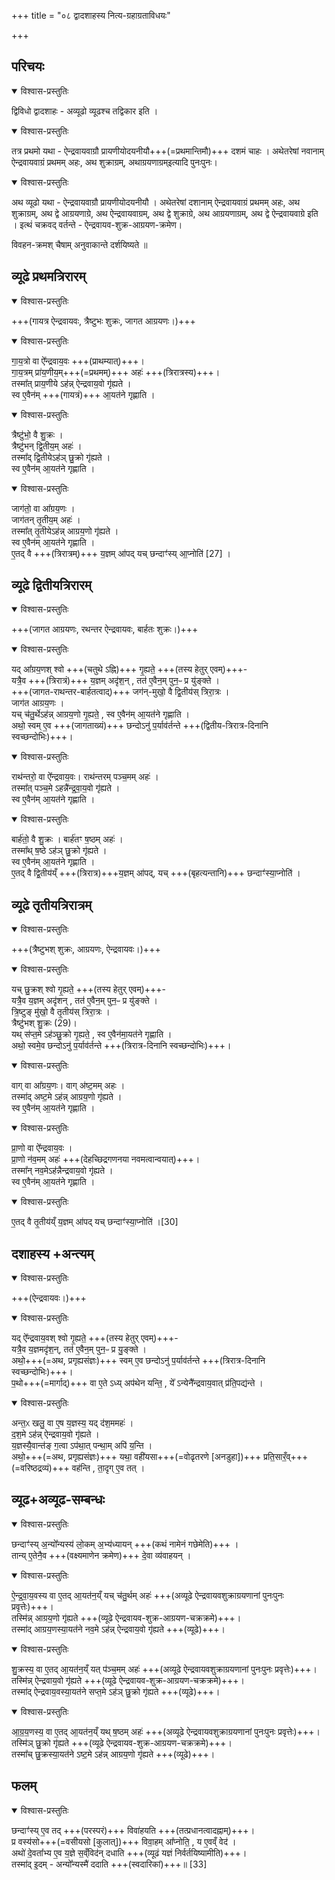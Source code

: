+++
title = "०८ द्वादशाहस्य नित्य-ग्रहाग्रताविधयः"

+++
## परिचयः

<details open><summary>विश्वास-प्रस्तुतिः</summary>

द्विविधो द्वादशाहः - अव्यूढो व्यूढश्च तद्विकार इति ।  
</details>

<details open><summary>विश्वास-प्रस्तुतिः</summary>

तत्र प्रथमो यथा - ऐन्द्रवायवाग्रौ प्रायणीयोदयनीयौ+++(=प्रथमान्तिमौ)+++ दशमं चाहः ।  अथेतरेषां नवानाम् ऐन्द्रवायवाग्रं प्रथमम् अहः, अथ शुक्राग्रम्, अथाग्रयणाग्रम्इत्यादि पुनःपुनः।  
</details>



<details open><summary>विश्वास-प्रस्तुतिः</summary>

अथ व्यूढो यथा - ऐन्द्रवायवाग्रौ प्रायणीयोदयनीयौ । अथेतरेषां दशानाम् ऐन्द्रवायवाग्रं प्रथमम् अहः, अथ शुक्राग्रम्, अथ द्वे आग्रयणाग्रे, अथ ऐन्द्रवायवाग्रम्, अथ द्वे शुक्राग्रे, अथ आग्रयणाग्रम्, अथ द्वे ऐन्द्रवायवाग्रे इति । इत्थं चक्रवद् वर्तन्ते - ऐन्द्रवायव-शुक्र-आग्रयण-क्रमेण।


विवहन-क्रमश् चैषाम् अनुवाकान्ते दर्शयिष्यते ॥
</details>


## व्यूढे प्रथमत्रिरारम्

<details open><summary>विश्वास-प्रस्तुतिः</summary>

+++(गायत्र ऐन्द्रवायवः, त्रैष्टुभः शुक्रः, जागत आग्रयणः।)+++
</details>

<details open><summary>विश्वास-प्रस्तुतिः</summary>

गा॒य॒त्रो वा ऐ᳚न्द्रवाय॒वः +++(प्राथम्यात्)+++।  
गा॒य॒त्रम् प्रा॑य॒णीय॒म्+++(=प्रथमम्)+++ अहः॑ +++(त्रिरात्रस्य)+++।  
तस्मा᳚त् प्राय॒णीये ऽह॑न्न् ऐन्द्रवाय॒वो गृ॑ह्यते ।  
स्व ए॒वैन॑म् +++(गायत्रं)+++ आ॒यत॑ने गृह्णाति ।  
</details>



<details open><summary>विश्वास-प्रस्तुतिः</summary>

त्रैष्टु॑भो॒ वै शु॒क्रः ।  
त्रैष्टु॑भन् द्वि॒तीय॒म् अहः॑ ।  
तस्मा᳚द् द्वि॒तीयेऽह॑ञ् छु॒क्रो गृ॑ह्यते ।  
स्व ए॒वैन॑म् आ॒यत॑ने गृह्णाति ।  
</details>

<details open><summary>विश्वास-प्रस्तुतिः</summary>

जाग॑तो॒ वा आ᳚ग्रय॒णः ।  
जाग॑तन् तृ॒तीय॒म् अहः॑ ।  
तस्मा᳚त् तृ॒तीयेऽह॑न्न् आग्रय॒णो गृ॑ह्यते ।  
स्व ए॒वैन॑म् आ॒यत॑ने गृह्णाति ।  
ए॒तद् वै +++(त्रिरात्रम्)+++ य॒ज्ञम् आ॑पद् यच् छन्दाꣳ॑स्य् आ॒प्नोति॑ [27] ।  
</details>



## व्यूढे द्वितीयत्रिरारम्

<details open><summary>विश्वास-प्रस्तुतिः</summary>

+++(जागत आग्रयणः, रथन्तर ऐन्द्रवायवः, बार्हतः शुक्रः।)+++
</details>

<details open><summary>विश्वास-प्रस्तुतिः</summary>

यद् आ᳚ग्रय॒णश् श्वो +++(चतुथे ऽह्नि)+++ गृ॒ह्यते॒ +++(तस्य हेतुर् एवम्)+++-  
यत्रै॒व +++(त्रिरात्रं)+++ य॒ज्ञम् अदृ॑श॒न् , तत॑ ए॒वैन॒म् पुन॒ᳶ प्र यु॑ङ्क्ते ।  
+++(जागत-राथन्तर-बार्हतत्वाद्)+++ जग॑न्-मुखो॒ वै द्वि॒तीय॑स् त्रिरा॒त्रः ।  
जाग॑त आग्रय॒णः ।  
यच् च॑तु॒र्थेऽह॑न्न् आग्रय॒णो गृ॒ह्यते॒ , स्व ए॒वैन॑म् आ॒यत॑ने गृह्णाति ।  
अथो॒ स्वम् ए॒व +++(जागताख्यं)+++ छन्दोऽनु॑ प॒र्याव॑र्तन्ते +++(द्वितीय-त्रिरात्र-दिनानि स्वच्छन्दोभिः)+++।  
</details>



<details open><summary>विश्वास-प्रस्तुतिः</summary>

राथ॑न्तरो॒ वा ऐ᳚न्द्रवाय॒वः। राथ॑न्तरम् पञ्च॒मम् अहः॑ ।  
तस्मा᳚त् पञ्च॒मे ऽहन्नै॑न्द्र॒वा॒य॒वो गृ॑ह्यते ।  
स्व ए॒वैन॑म् आ॒यत॑ने गृह्णाति ।  
</details>

<details open><summary>विश्वास-प्रस्तुतिः</summary>

बार्ह॑तो॒ वै शु॒क्रः । बार्ह॑तꣳ ष॒ष्ठम् अहः॑ ।  
तस्मा᳚थ् ष॒ष्ठे ऽह॑ञ् छु॒क्रो गृ॑ह्यते ।  
स्व ए॒वैन॑म् आ॒यत॑ने गृह्णाति ।  
ए॒तद् वै द्वि॒तीय॑य्ँ +++(त्रिरात्र)+++य॒ज्ञम् आ॑पद्, यच् +++(बृहत्यन्तानि)+++ छन्दाꣳ॑स्या॒प्नोति॑ ।  
</details>



## व्यूढे तृतीयत्रिरात्रम्

<details open><summary>विश्वास-प्रस्तुतिः</summary>

+++(त्रैष्टुभश् शुक्रः, आग्रयणः, ऐन्द्रवायवः।)+++
</details>

<details open><summary>विश्वास-प्रस्तुतिः</summary>

यच् छु॒क्रश् श्वो गृ॒ह्यते॒ +++(तस्य हेतुर् एवम्)+++-  
यत्रै॒व य॒ज्ञम् अदृ॑शन् , तत॑ ए॒वैन॒म् पुन॒ᳶ प्र यु॑ङ्क्ते ।  
त्रि॒ष्टुङ् मु॑खो॒ वै तृ॒तीय॑स् त्रिरा॒त्रः ।  
त्रैष्टु॑भश् शु॒क्रः (29)।  
यथ् स॑प्त॒मे ऽह॑ञ्छु॒क्रो गृ॒ह्यते॒ ,
स्व ए॒वैन॑मा॒यत॑ने गृह्णाति ।  
अथो॒ स्वमे॒व छन्दोऽनु॑ प॒र्याव॑र्तन्ते +++(त्रिरात्र-दिनानि स्वच्छन्दोभिः)+++।  
</details>



<details open><summary>विश्वास-प्रस्तुतिः</summary>

वाग् वा आ᳚ग्रय॒णः। वाग् अ॑ष्ट॒मम् अहः ।  
तस्मा॑द् अष्ट॒मे ऽह॑न्न् आग्रय॒णो गृ॑ह्यते ।  
स्व ए॒वैन॑म् आ॒यत॑ने गृह्णाति ।  
</details>

<details open><summary>विश्वास-प्रस्तुतिः</summary>

प्रा॒णो वा ऐ᳚न्द्रवाय॒वः ।  
प्रा॒णो न॑व॒मम् अहः॑ +++(देहच्छिद्रगणनया नवमत्वान्वयात्)+++।  
तस्मा᳚न् नव॒मेऽह॑न्नैन्द्रवाय॒वो गृ॑ह्यते ।  
स्व ए॒वैन॑म् आ॒यत॑ने गृह्णाति ।  
</details>



<details open><summary>विश्वास-प्रस्तुतिः</summary>

ए॒तद् वै तृ॒तीय॑य्ँ य॒ज्ञम् आ॑पद् यच् छन्दाꣳ॑स्या॒प्नोति॑ ।[30]  
</details>



## दशाहस्य +अन्त्यम्

<details open><summary>विश्वास-प्रस्तुतिः</summary>

+++(ऐन्द्रवायवः।)+++
</details>

<details open><summary>विश्वास-प्रस्तुतिः</summary>

यद् ऐ᳚न्द्रवाय॒वश् श्वो गृ॒ह्यते॒ +++(तस्य हेतुर् एवम्)+++-  
यत्रै॒व य॒ज्ञमदृ॑श॒न्, तत॑ ए॒वैन॒म् पुन॒ᳶ प्र यु॒ङ्क्ते ।  
अथो॒+++(=अथ, प्रगृह्यसंज्ञः)+++ स्वम् ए॒व छन्दोऽनु॑ प॒र्याव॑र्तन्ते  +++(त्रिरात्र-दिनानि स्वच्छन्दोभिः)+++।  
प॒थो+++(=मार्गाद्)+++ वा ए॒ते ऽध्य् अप॑थेन यन्ति॒ , ये᳚ ऽन्येनै᳚न्द्रवाय॒वात् प्र॑ति॒पद्य॑न्ते ।  
</details>



<details open><summary>विश्वास-प्रस्तुतिः</summary>

अन्त॒ᳵ खलु॒ वा ए॒ष य॒ज्ञस्य॒ यद् द॑श॒ममहः॑  ।  
द॒श॒मे ऽह॑न्न् ऐन्द्रवाय॒वो गृ॑ह्यते ।  
य॒ज्ञस्यै॒वान्त॑ङ् ग॒त्वा ऽप॑था॒त् पन्था॒म् अपि॑ य॒न्ति ।  
अथो॒+++(=अथ, प्रगृह्यसंज्ञः)+++  यथा॒ वही॑यसा+++(=वोढृतरणे [अनडुहा])+++ प्रति॒सारँ॒व्+++(=वरिष्ठद्रव्यं)+++ वह॑न्ति ,
ता॒दृग् ए॒व तत् ।  
</details>



## व्यूढ+अव्यूढ-सम्बन्धः

<details open><summary>विश्वास-प्रस्तुतिः</summary>

छन्दाꣳ॑स्य् अ॒न्यो᳚न्यस्य॑ लो॒कम् अ॒भ्य॑ध्यायन् +++(कथं नामेनं गछेमेति)+++ ।  
तान्य् ए॒तेनै॒व +++(वक्ष्यमाणेन क्रमेण)+++ दे॒वा व्य॑वाहयन् ।  
</details>

<details open><summary>विश्वास-प्रस्तुतिः</summary>

ऐ॒न्द्र॒वा॒य॒वस्य वा ए॒तद् आ॒यत॑न॒य्ँ यच् च॑तु॒र्थम् अहः॑ +++(अव्यूढे ऐन्द्रवायवशुक्राग्रयणानां पुनःपुनः प्रवृत्तेः)+++।  
तस्मि॑न्न् आग्रय॒णो गृ॑ह्यते +++(व्यूढे ऐन्द्रवायव-शुक्र-आग्रयण-चक्रक्रमे)+++।  
तस्मा॑द् आग्रय॒णस्या॒यत॑ने नव॒मे ऽह॑न्न् ऐन्द्रवाय॒वो गृ॑ह्यते +++(व्यूढे)+++।  
</details>



<details open><summary>विश्वास-प्रस्तुतिः</summary>

शु॒क्रस्य॒ वा ए॒तद् आ॒यत॑न॒य्ँ यत् प॑ञ्च॒मम् अहः॑  +++(अव्यूढे ऐन्द्रवायवशुक्राग्रयणानां पुनःपुनः प्रवृत्तेः)+++।  
तस्मि॑न्न् ऐन्द्रवाय॒वो गृ॑ह्यते +++(व्यूढे ऐन्द्रवायव-शुक्र-आग्रयण-चक्रक्रमे)+++।  
तस्मा॑द् ऐन्द्रवाय॒वस्या॒यत॑ने सप्त॒मे ऽह॑ञ् छु॒क्रो गृ॑ह्यते +++(व्यूढे)+++।  
</details>

<details open><summary>विश्वास-प्रस्तुतिः</summary>

आ॒ग्र॒य॒णस्य॒ वा ए॒तद् आ॒यत॑न॒य्ँ यथ् ष॒ष्ठम् अहः॑  +++(अव्यूढे ऐन्द्रवायवशुक्राग्रयणानां पुनःपुनः प्रवृत्तेः)+++।  
तस्मि॑ञ् छु॒क्रो गृ॑ह्यते  +++(व्यूढे ऐन्द्रवायव-शुक्र-आग्रयण-चक्रक्रमे)+++।  
तस्मा᳚च् छु॒क्रस्या॒यत॑ने ऽष्ट॒मे ऽह॑न्न् आग्रय॒णो गृ॑ह्यते +++(व्यूढे)+++।  
</details>



## फलम्

<details open><summary>विश्वास-प्रस्तुतिः</summary>

छन्दाꣳ॑स्य् ए॒व तद् +++(परस्परं)+++ विवा॑हयति +++(तत्प्रधानत्वादह्नाम्)+++।  
प्र वस्य॑सो+++(=वसीयसो [कुलात्])+++ विवा॒हम् आ᳚प्नोति॒ , य ए॒वव्ँ वेद॑ ।  
अथो॑ दे॒वता᳚भ्य ए॒व य॒ज्ञे स॒व्ँविद॑न् दधाति +++(व्यूढं यज्ञं निर्वर्तयिष्यामीति)+++।  
तस्मा॑द् इ॒दम् - अन्यो᳚न्यस्मै॑ ददाति +++(स्वदारिकां)+++॥ [33]  
</details>




